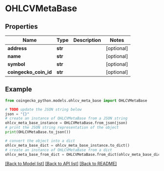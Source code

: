 # OHLCVMetaBase


## Properties

Name | Type | Description | Notes
------------ | ------------- | ------------- | -------------
**address** | **str** |  | [optional] 
**name** | **str** |  | [optional] 
**symbol** | **str** |  | [optional] 
**coingecko_coin_id** | **str** |  | [optional] 

## Example

```python
from coingecko_python.models.ohlcv_meta_base import OHLCVMetaBase

# TODO update the JSON string below
json = "{}"
# create an instance of OHLCVMetaBase from a JSON string
ohlcv_meta_base_instance = OHLCVMetaBase.from_json(json)
# print the JSON string representation of the object
print(OHLCVMetaBase.to_json())

# convert the object into a dict
ohlcv_meta_base_dict = ohlcv_meta_base_instance.to_dict()
# create an instance of OHLCVMetaBase from a dict
ohlcv_meta_base_from_dict = OHLCVMetaBase.from_dict(ohlcv_meta_base_dict)
```
[[Back to Model list]](../README.md#documentation-for-models) [[Back to API list]](../README.md#documentation-for-api-endpoints) [[Back to README]](../README.md)


